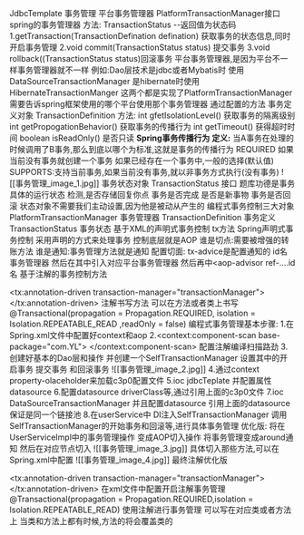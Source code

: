 JdbcTemplate
事务管理
平台事务管理器
PlatformTransactionManager接口 spring的事务管理器
方法:
TransactionStatus --返回值为状态码
1.getTransaction(TransactionDefination defination)
获取事务的状态信息,同时开启事务管理
2.void commit(TransactionStatus status) 提交事务
3.void rollback((TransactionStatus status)回滚事务
平台事务管理器,是因为平台不一样事务管理器就不一样
例如:Dao层技术是jdbc或者Mybatis时 使用
DataSourceTransactionManager
是hibernate时使用HibernateTransactionManger
这两个都是实现了PlatformTransactionManager
需要告诉spring框架使用的哪个平台使用那个事务管理器
通过配置的方法
事务定义对象
TransactionDefinition
方法:
int gfetIsolationLevel() 获取事务的隔离级别
int getPropogationBehavior() 获取事务的传播行为
int getTimeout() 获得超时时间
boolean isReadOnly() 是否只读
**Spring事务传播行为**
	**定义:** 当A事务在处理的时候调用了B事务,那么到底以哪个为标准,这就是事务的传播行为
REQUIRED 如果当前没有事务就创建一个事务 如果已经存在一个事务中,一般的选择(默认值)
SUPPORTS:支持当前事务,如果当前没有事务,就以非事务方式执行(没有事务)
![[事务管理_image_1.jpg]]
事务状态对象
TransactionStatus 接口 题库功德是事务具体的运行状态
检测,是否存储回复你点
事务是否完成
是否是新事物
事务是否回滚
状态对象不需要我们主动设置,因为他是被动从产生的
编程式事务控制三大对象
PlatformTransactionManager 事务管理器
TransactionDefinition 事务定义
TransactionStatus 事务状态
基于XML的声明式事务控制
tx方法
Spring声明式事务控制 采用声明的方式来处理事务
控制底层就是AOP
谁是切点:需要被增强的转账方法
谁是通知:事务管理方法就是通知
配置切面:
tx-advice是配置通知的 id名 事务管理器 然后在其中引入对应平台事务管理器
然后再<aop-config>中<aop-advisor ref-....id名
基于注解的事务控制方法
<!--开启事务注解-->
<tx:annotation-driven transaction-manager="transactionManager"></tx:annotation-driven>
注解书写方法 可以在方法或者类上书写
@Transactional(propagation = Propagation.REQUIRED,
isolation = Isolation.REPEATABLE_READ ,readOnly = false)
编程式事务管理基本步骤:
1.在Spring.xml文件中配置好context和aop
2.<context:component-scan base-package="com.YL">
</context:component-scan> 配置注解编译扫描路劲
3.创建好基本的Dao层和操作
并创建一个SelfTransactionManager
设置其中的开启事务 提交事务 和回滚事务
![[事务管理_image_2.jpg]]
4.通过context property-olaceholder来加载c3p0配置文件
5.ioc jdbcTeplate 并配置属性datasource
6.配置datasource driverClass等,通过引用上面的c3p0文件
7.ioc DataSourceTransactionManager
并且配置datasource 引用上面的datasource
保证是同一个链接池
8.在userService中 DI注入SelfTransactionManager
调用SelfTransactionManager的开始事务和回滚等,进行具体事务管理
优化版:
将在UserServiceImpl中的事务管理操作
变成AOP切入操作 将事务管理变成around通知
然后在对应节点切入
![[事务管理_image_3.jpg]]
具体切入那些方法,可以在Spring.xml中配置
![[事务管理_image_4.jpg]]
最终注解优化版
<!-- 事务管理方法3-->
<tx:annotation-driven transaction-manager="transactionManager"></tx:annotation-driven>
在xml文件中配置开启注解事务管理
@Transactional(propagation = Propagation.REQUIRED,isolation = Isolation.REPEATABLE_READ)
使用注解进行事务管理
可以写在对应类或者方法上
当类和方法上都有时候,方法的将会覆盖类的